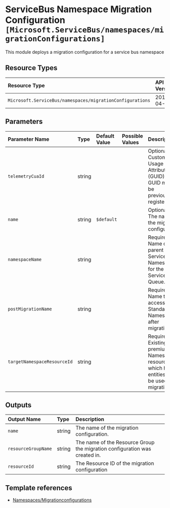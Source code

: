 # ServiceBus Namespace Migration Configuration `[Microsoft.ServiceBus/namespaces/migrationConfigurations]`

This module deploys a migration configuration for a service bus namespace

## Resource Types

| Resource Type | API Version |
| :-- | :-- |
| `Microsoft.ServiceBus/namespaces/migrationConfigurations` | 2017-04-01 |

## Parameters

| Parameter Name | Type | Default Value | Possible Values | Description |
| :-- | :-- | :-- | :-- | :-- |
| `telemetryCuaId` | string |  |  | Optional. Customer Usage Attribution ID (GUID). This GUID must be previously registered |
| `name` | string | `$default` |  | Optional. The name of the migration configuration |
| `namespaceName` | string |  |  | Required. Name of the parent Service Bus Namespace for the Service Bus Queue. |
| `postMigrationName` | string |  |  | Required. Name to access Standard Namespace after migration |
| `targetNamespaceResourceId` | string |  |  | Required. Existing premium Namespace resource ID which has no entities, will be used for migration |

## Outputs

| Output Name | Type | Description |
| :-- | :-- | :-- |
| `name` | string | The name of the migration configuration. |
| `resourceGroupName` | string | The name of the Resource Group the migration configuration was created in. |
| `resourceId` | string | The Resource ID of the migration configuration |

## Template references

- [Namespaces/Migrationconfigurations](https://docs.microsoft.com/en-us/azure/templates/Microsoft.ServiceBus/2017-04-01/namespaces/migrationConfigurations)
